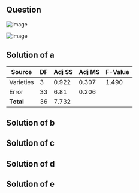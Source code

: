## Question

![image](https://github.com/user-attachments/assets/f074e6da-b2fe-4d97-9353-c76cfe64ffe6)

![image](https://github.com/user-attachments/assets/ffa44be7-8da1-4a65-8e40-fae51aec6de0)

## Solution of a

| Source     | DF  | Adj SS | Adj MS | F-Value |
|------------|----|--------|--------|---------|
| Varieties  | 3  | 0.922  | 0.307  | 1.490   |
| Error      | 33 | 6.81   | 0.206  |         |
| **Total**  | 36 | 7.732  |        |         |

## Solution of b

## Solution of c

## Solution of d

## Solution of e
